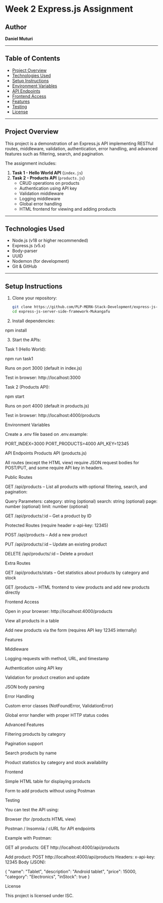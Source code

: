# Week 2 Express.js Assignment

## Author
**Daniel Muturi**

---

## Table of Contents
- [Project Overview](#project-overview)
- [Technologies Used](#technologies-used)
- [Setup Instructions](#setup-instructions)
- [Environment Variables](#environment-variables)
- [API Endpoints](#api-endpoints)
- [Frontend Access](#frontend-access)
- [Features](#features)
- [Testing](#testing)
- [License](#license)

---

## Project Overview

This project is a demonstration of an Express.js API implementing RESTful routes, middleware, validation, authentication, error handling, and advanced features such as filtering, search, and pagination.  

The assignment includes:  

1. **Task 1 - Hello World API** (`index.js`)
2. **Task 2 - Products API** (`products.js`)  
   - CRUD operations on products  
   - Authentication using API key  
   - Validation middleware  
   - Logging middleware  
   - Global error handling  
   - HTML frontend for viewing and adding products  

---

## Technologies Used
- Node.js (v18 or higher recommended)
- Express.js (v5.x)
- Body-parser
- UUID
- Nodemon (for development)
- Git & GitHub

---

## Setup Instructions

1. Clone your repository:
   ```bash
   git clone https://github.com/PLP-MERN-Stack-Development/express-js-server-side-framework-Mukangafu.git
   cd express-js-server-side-framework-Mukangafu

2. Install dependencies:

npm install


3. Start the APIs:

Task 1 (Hello World):

npm run task1


Runs on port 3000 (default in index.js)

Test in browser: http://localhost:3000

Task 2 (Products API):

npm start


Runs on port 4000 (default in products.js)

Test in browser: http://localhost:4000/products

Environment Variables

Create a .env file based on .env.example:

PORT_INDEX=3000
PORT_PRODUCTS=4000
API_KEY=12345

API Endpoints
Products API (products.js)

All routes (except the HTML view) require JSON request bodies for POST/PUT, and some require API key in headers.

Public Routes

GET /api/products – List all products with optional filtering, search, and pagination:

Query Parameters:
  category: string (optional)
  search: string (optional)
  page: number (optional)
  limit: number (optional)


GET /api/products/:id – Get a product by ID

Protected Routes (require header x-api-key: 12345)

POST /api/products – Add a new product

PUT /api/products/:id – Update an existing product

DELETE /api/products/:id – Delete a product

Extra Routes

GET /api/products/stats – Get statistics about products by category and stock

GET /products – HTML frontend to view products and add new products directly

Frontend Access

Open in your browser:
http://localhost:4000/products

View all products in a table

Add new products via the form (requires API key 12345 internally)

Features

Middleware

Logging requests with method, URL, and timestamp

Authentication using API key

Validation for product creation and update

JSON body parsing

Error Handling

Custom error classes (NotFoundError, ValidationError)

Global error handler with proper HTTP status codes

Advanced Features

Filtering products by category

Pagination support

Search products by name

Product statistics by category and stock availability

Frontend

Simple HTML table for displaying products

Form to add products without using Postman

Testing

You can test the API using:

Browser (for /products HTML view)

Postman / Insomnia / cURL for API endpoints

Example with Postman:

GET all products: GET http://localhost:4000/api/products

Add product: POST http://localhost:4000/api/products
Headers: x-api-key: 12345
Body (JSON):

{
  "name": "Tablet",
  "description": "Android tablet",
  "price": 15000,
  "category": "Electronics",
  "inStock": true
}

License

This project is licensed under ISC.